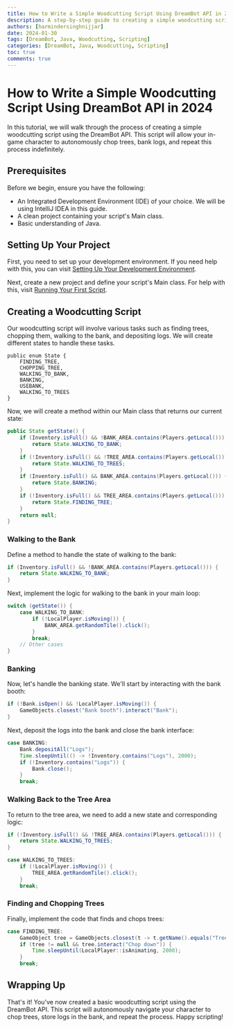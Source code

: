 ```yaml
---
title: How to Write a Simple Woodcutting Script Using DreamBot API in 2024
description: A step-by-step guide to creating a simple woodcutting script using the DreamBot API in 2024.
authors: [harmindersinghnijjar]
date: 2024-01-30
tags: [DreamBot, Java, Woodcutting, Scripting]
categories: [DreamBot, Java, Woodcutting, Scripting]
toc: true
comments: true
---
```


# How to Write a Simple Woodcutting Script Using DreamBot API in 2024

In this tutorial, we will walk through the process of creating a simple woodcutting script using the DreamBot API. This script will allow your in-game character to autonomously chop trees, bank logs, and repeat this process indefinitely.

## Prerequisites

Before we begin, ensure you have the following:

- An Integrated Development Environment (IDE) of your choice. We will be using IntelliJ IDEA in this guide.
- A clean project containing your script's Main class.
- Basic understanding of Java.

## Setting Up Your Project

First, you need to set up your development environment. If you need help with this, you can visit [Setting Up Your Development Environment](https://dreambot.org/guides/scripter-guide/script-dev/setting-up-dev-env/).

Next, create a new project and define your script's Main class. For help with this, visit [Running Your First Script](https://dreambot.org/guides/scripter-guide/script-dev/running-first-script/).

## Creating a Woodcutting Script

Our woodcutting script will involve various tasks such as finding trees, chopping them, walking to the bank, and depositing logs. We will create different states to handle these tasks.

```
public enum State {
    FINDING_TREE,
    CHOPPING_TREE,
    WALKING_TO_BANK,
    BANKING,
    USEBANK,
    WALKING_TO_TREES
}
```

Now, we will create a method within our Main class that returns our current state:

```java
public State getState() {
    if (Inventory.isFull() && !BANK_AREA.contains(Players.getLocal())) {
        return State.WALKING_TO_BANK;
    }
    if (!Inventory.isFull() && !TREE_AREA.contains(Players.getLocal())) {
        return State.WALKING_TO_TREES;
    }
    if (Inventory.isFull() && BANK_AREA.contains(Players.getLocal())) {
        return State.BANKING;
    }
    if (!Inventory.isFull() && TREE_AREA.contains(Players.getLocal())) {
        return State.FINDING_TREE;
    }
    return null;
}
```

### Walking to the Bank

Define a method to handle the state of walking to the bank:

```java
if (Inventory.isFull() && !BANK_AREA.contains(Players.getLocal())) {
    return State.WALKING_TO_BANK;
}
```

Next, implement the logic for walking to the bank in your main loop:

```java
switch (getState()) {
    case WALKING_TO_BANK:
        if (!LocalPlayer.isMoving()) {
            BANK_AREA.getRandomTile().click();
        }
        break;
    // Other cases
}
```

### Banking

Now, let's handle the banking state. We'll start by interacting with the bank booth:

```java
if (!Bank.isOpen() && !LocalPlayer.isMoving()) {
    GameObjects.closest("Bank booth").interact("Bank");
}
```

Next, deposit the logs into the bank and close the bank interface:

```java
case BANKING:
    Bank.depositAll("Logs");
    Time.sleepUntil(() -> !Inventory.contains("Logs"), 2000);
    if (!Inventory.contains("Logs")) {
        Bank.close();
    }
    break;
```

### Walking Back to the Tree Area

To return to the tree area, we need to add a new state and corresponding logic:

```java
if (!Inventory.isFull() && !TREE_AREA.contains(Players.getLocal())) {
    return State.WALKING_TO_TREES;
}

case WALKING_TO_TREES:
    if (!LocalPlayer.isMoving()) {
        TREE_AREA.getRandomTile().click();
    }
    break;
```

### Finding and Chopping Trees

Finally, implement the code that finds and chops trees:

```java
case FINDING_TREE:
    GameObject tree = GameObjects.closest(t -> t.getName().equals("Tree"));
    if (tree != null && tree.interact("Chop down")) {
        Time.sleepUntil(LocalPlayer::isAnimating, 2000);
    }
    break;
```

## Wrapping Up

That's it! You've now created a basic woodcutting script using the DreamBot API. This script will autonomously navigate your character to chop trees, store logs in the bank, and repeat the process. Happy scripting!

